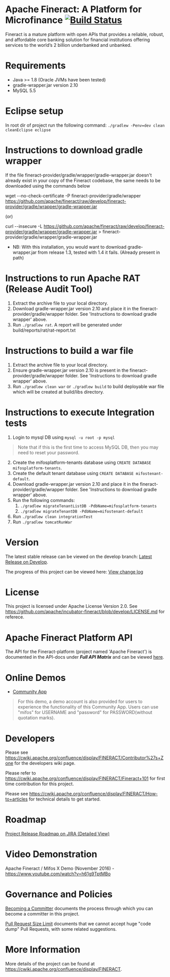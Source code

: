 Apache Fineract: A Platform for Microfinance [![Build Status](https://travis-ci.org/apache/fineract.svg?branch=develop)](https://travis-ci.org/apache/fineract)
============
Fineract is a mature platform with open APIs that provides a reliable, robust, and affordable core banking solution for financial institutions offering services to the world’s 2 billion underbanked and unbanked. 

Requirements
============
* Java >= 1.8 (Oracle JVMs have been tested)
* gradle-wrapper.jar version 2.10
* MySQL 5.5


Eclipse setup
=============
In root dir of project run the following command:
`./gradlew -Penv=dev clean cleanEclipse eclipse`

Instructions to download gradle wrapper
============
If the file fineract-provider/gradle/wrapper/gradle-wrapper.jar doesn't already exist in your copy of the Fineract codebase, the same needs to be downloaded using the commands below

wget --no-check-certificate -P fineract-provider/gradle/wrapper https://github.com/apache/fineract/raw/develop/fineract-provider/gradle/wrapper/gradle-wrapper.jar

(or)

curl --insecure -L https://github.com/apache/fineract/raw/develop/fineract-provider/gradle/wrapper/gradle-wrapper.jar > fineract-provider/gradle/wrapper/gradle-wrapper.jar

* NB: With this installation, you would want to download gradle-wrapper.jar from release 1.3, tested with 1.4 it fails. (Already present in path)

Instructions to run Apache RAT (Release Audit Tool)
============
1. Extract the archive file to your local directory.
2. Download gradle-wrapper.jar version 2.10 and place it in the fineract-provider/gradle/wrapper folder. See 'Instructions to download gradle wrapper' above.
3. Run `./gradlew rat`. A report will be generated under build/reports/rat/rat-report.txt

Instructions to build a war file
============
1. Extract the archive file to your local directory.
2. Ensure gradle-wrapper.jar version 2.10 is present in the fineract-provider/gradle/wrapper folder. See 'Instructions to download gradle wrapper' above.
3. Run `./gradlew clean war` or `./gradlew build` to build deployable war file which will be created at build/libs directory.


Instructions to execute Integration tests
============
1. Login to mysql DB using `mysql -u root -p mysql`
> Note that if this is the first time to access MySQL DB, then you may need to reset your password. 
2. Create the mifosplatform-tenants database using `CREATE DATABASE mifosplatform-tenants`.
3. Create the default tenant database using `CREATE DATABASE mifostenant-default`.
4. Download gradle-wrapper.jar version 2.10 and place it in the fineract-provider/gradle/wrapper folder. See 'Instructions to download gradle wrapper' above.
5. Run the following commands:
    1. `./gradlew migrateTenantListDB -PdbName=mifosplatform-tenants`
    2. `./gradlew migrateTenantDB -PdbName=mifostenant-default`
6. Run `./gradlew clean integrationTest`
7. Run `./gradlew tomcatRunWar`

Version
============

The latest stable release can be viewed on the develop branch: [Latest Release on Develop](https://github.com/apache/fineract/tree/develop "Latest Release").

The progress of this project can be viewed here: [View change log](https://github.com/apache/fineract/blob/develop/CHANGELOG.md "Latest release change log")

License
============

This project is licensed under Apache License Version 2.0. See <https://github.com/apache/incubator-fineract/blob/develop/LICENSE.md> for referece.

Apache Fineract Platform API
============

The API for the Fineract-platform (project named 'Apache Fineract') is documented in the API-docs under <b><i>Full API Matrix</i></b> and can be viewed [here](https://demo.openmf.org/api-docs/apiLive.htm "API Documentation").

Online Demos
============

* [Community App](https://demo.openmf.org "Reference Client App")
> For this demo, a demo account is also provided for users to experience the functionality of this Community App. Users can use "mifos" for USERNAME and "password" for PASSWORD(without quotation marks). 

Developers
============
Please see <https://cwiki.apache.org/confluence/display/FINERACT/Contributor%27s+Zone> for the developers wiki page.

Please refer to <https://cwiki.apache.org/confluence/display/FINERACT/Fineract+101> for first time contribution for this project.

Please see <https://cwiki.apache.org/confluence/display/FINERACT/How-to+articles> for technical details to get started.


Roadmap
============

[Project Release Roadmap on JIRA (Detailed View)](https://issues.apache.org/jira/browse/FINERACT-268?jql=project%20%3D%20FINERACT "Project Release Roadmap on JIRA (Detailed View)")

Video Demonstration
============

Apache Fineract / Mifos X Demo (November 2016) - <https://www.youtube.com/watch?v=h61g9TptMBo>

Governance and Policies
=======================

[Becoming a Committer](https://cwiki.apache.org/confluence/display/FINERACT/Becoming+a+Committer)
documents the process through which you can become a committer in this project.

[Pull Request Size Limit](https://cwiki.apache.org/confluence/display/FINERACT/Pull+Request+Size+Limit)
documents that we cannot accept huge "code dump" Pull Requests, with some related suggestions.

More Information
============
More details of the project can be found at <https://cwiki.apache.org/confluence/display/FINERACT>.

